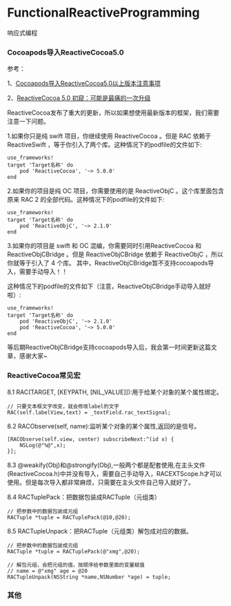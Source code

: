 # FunctionalReactiveProgramming
响应式编程

### Cocoapods导入ReactiveCocoa5.0
参考：

1、[Cocoapods导入ReactiveCocoa5.0以上版本注意事项](http://www.tuicool.com/articles/Qju6fme)

2、[ReactiveCocoa 5.0 初窥：可能是最痛的一次升级](http://www.cocoachina.com/ios/20161116/18104.html)

ReactiveCocoa发布了重大的更新，所以如果想使用最新版本的框架，我们需要注意一下问题。

1.如果你只是纯 swift 项目，你继续使用 ReactiveCocoa 。但是 RAC 依赖于 ReactiveSwift ，等于你引入了两个库。这种情况下的podfile的文件如下:

```
use_frameworks!
target 'Target名称' do
	pod 'ReactiveCocoa', '~> 5.0.0'
end
```

2.如果你的项目是纯 OC 项目，你需要使用的是 ReactiveObjC 。这个库里面包含原来 RAC 2 的全部代码。这种情况下的podfile的文件如下:

```
use_frameworks!
target 'Target名称' do
	pod 'ReactiveObjC', '~> 2.1.0'
end
```

3.如果你的项目是 swift 和 OC 混编，你需要同时引用ReactiveCocoa 和 ReactiveObjCBridge 。但是 ReactiveObjCBridge 依赖于 ReactiveObjC ，所以你就等于引入了 4 个库。 其中，ReactiveObjCBridge暂不支持cocoapods导入，需要手动导入！！

这种情况下的podfile的文件如下（注意，ReactiveObjCBridge手动导入就好啦）:

```
use_frameworks!
target 'Target名称' do
	pod 'ReactiveObjC', '~> 2.1.0'
	pod 'ReactiveCocoa', '~> 5.0.0'
end
```

等后期ReactiveObjCBridge支持cocoapods导入后，我会第一时间更新这篇文章，感谢大家~

### ReactiveCocoa常见宏

8.1 RAC(TARGET, [KEYPATH, [NIL_VALUE]]):用于给某个对象的某个属性绑定。

    // 只要文本框文字改变，就会修改label的文字
    RAC(self.labelView,text) = _textField.rac_textSignal;
8.2 RACObserve(self, name):监听某个对象的某个属性,返回的是信号。

    [RACObserve(self.view, center) subscribeNext:^(id x) {
        NSLog(@"%@",x);
    }];
8.3  @weakify(Obj)和@strongify(Obj),一般两个都是配套使用,在主头文件(ReactiveCocoa.h)中并没有导入，需要自己手动导入，RACEXTScope.h才可以使用。但是每次导入都非常麻烦，只需要在主头文件自己导入就好了。

8.4 RACTuplePack：把数据包装成RACTuple（元组类）

    // 把参数中的数据包装成元组
    RACTuple *tuple = RACTuplePack(@10,@20);
8.5 RACTupleUnpack：把RACTuple（元组类）解包成对应的数据。

    // 把参数中的数据包装成元组
    RACTuple *tuple = RACTuplePack(@"xmg",@20);

    // 解包元组，会把元组的值，按顺序给参数里面的变量赋值
    // name = @"xmg" age = @20
    RACTupleUnpack(NSString *name,NSNumber *age) = tuple;
    
    
### 其他
